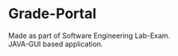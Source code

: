 # Grade-Portal
Made as part of Software Engineering Lab-Exam.            
JAVA-GUI based application.
